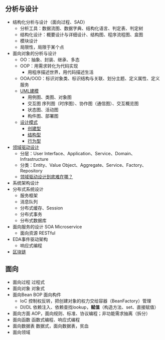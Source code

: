 ## 分析与设计
* 结构化分析与设计（面向过程、SAD）
  - 分析工具：数据流图、数据字典、结构化语言、判定表、判定树
  - 结构化设计：概要设计与详细设计、结构图、程序流程图、盒图
  - 模块设计
  - 局限性，局限于某个点
* 面向对象的分析与设计
  - OO：抽象、封装、继承、多态
  - OOP：用需求转化为代码实现
    - 用程序描述世界，用代码描述生活
  - OOA/OOD：标识对象类、标识结构与关联、划分主题、定义属性、定义服务 
  - [UML建模](/40-architecture/design/01-design.md)
    - 用例图、类图、对象图
    - 交互图 序列图（时序图）、协作图（通信图）、交互概览图
    - 状态图、活动图
    - 构件图、部署图
  - [设计模式](/40-architecture/design/10-design-pattern.md)
    - [创建型](/40-architecture/design/11-design-pattern-create.md)
    - [结构型](/40-architecture/design/12-design-pattern-struct.md)
    - [行为型](/40-architecture/design/13-design-pattern-behaviour.md)
* [领域驱动设计](/40-architecture/design/30-ddd.md)
  - 分层：User Interface、Application、Service、Domain、Infrastructure
  - 分类：Entity、Value Object、Aggregate、Service、Factory、Repository
  - [领域驱动设计到底难在哪？](https://www.jianshu.com/p/ab80cb9f307c?from=groupmessage)
* 系统架构设计
* 分布式系统设计
  * 服务框架
  * 消息队列
  * 分布式缓存、Session
  * 分布式事务
  * 分布式数据库
* 面向服务的设计 SOA Microservice
  * 面向资源 RESTful
* EDA事件驱动架构
  * 响应式编程
* [区块链](/40-architecture/design/01-design.md)

## 面向
* 面向过程 过程式
* 面向对象 对象式
* 面向Bean BOP 面向构件
  * IoC 控制权反转，把创建对象的权力交给容器（BeanFactory）管理
  * DI/DL 依赖注入、依赖查找lookup，**赋值**（构造方法、set、直接赋值）
* 面向方面 AOP，面向规则、标准、协议编程；非功能需求抽离（拆分）
* 面向函数 函数式编程、响应式编程
* 面向数据表 数据式，面向数据表，贫血
* 面向领域
